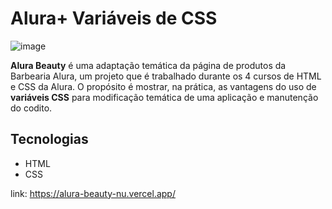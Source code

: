 # Alura+ Variáveis de CSS

![image](https://user-images.githubusercontent.com/76708357/163179485-4301628a-559c-4f79-a455-5ad8cf05de46.png)

**Alura Beauty** é uma adaptação temática da página de produtos da Barbearia Alura, um projeto que é trabalhado durante os 4 cursos de HTML e CSS da Alura. O propósito é mostrar, na prática, as vantagens do uso de **variáveis CSS** para modificação temática de uma aplicação e manutenção do codito.

## Tecnologias

* HTML
* CSS

link: https://alura-beauty-nu.vercel.app/
